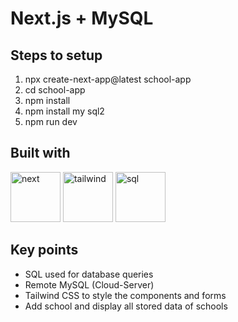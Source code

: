 # Next.js + MySQL

## Steps to setup

1. npx create-next-app@latest school-app
2. cd school-app
3. npm install
4. npm install my sql2
5. npm run dev


## Built with
<p>
<img src="https://static-00.iconduck.com/assets.00/nextjs-icon-2048x1234-pqycciiu.png" alt="next" width="80" height="80"/> 
<img src="https://icon.icepanel.io/Technology/svg/Tailwind-CSS.svg" alt="tailwind" width="80" height="80"/>
<img src="https://logolook.net/wp-content/uploads/2024/01/MySQL-Logo.png" alt="sql" width="80" height="80"/>


## Key points

- SQL used for database queries
- Remote MySQL (Cloud-Server)
- Tailwind CSS to style the components and forms
- Add school and display all stored data of schools